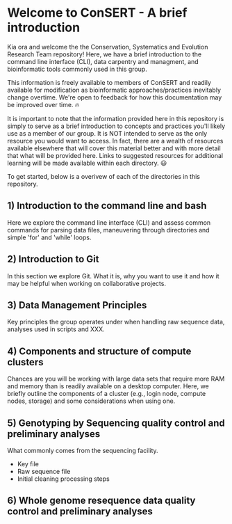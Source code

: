 # Welcome to ConSERT - A brief introduction
Kia ora and welcome the the Conservation, Systematics and Evolution Research Team repository! Here, we have a brief introduction to the command line interface (CLI), data carpentry and managment, and bioinformatic tools commonly used in this group. 

This information is freely available to members of ConSERT and readily available for modification as bioinformatic approaches/practices inevitably change overtime. We're open to feedback for how this documentation may be improved over time. :fire: 

It is important to note that the information provided here in this repository is simply to serve as a brief introduction to concepts and practices you'll likely use as a member of our group. It is NOT intended to serve as the only resource you would want to access. In fact, there are a wealth of resources available elsewhere that will cover this material better and with more detail that what will be provided here. Links to suggested resources for additional learning will be made available within each directory. :smiley:

To get started, below is a overivew of each of the directories in this repository. 

## 1) Introduction to the command line and bash
Here we explore the command line interface (CLI) and assess common commands for parsing data files, maneuvering through directories and simple 'for' and 'while' loops. 

## 2) Introduction to Git
In this section we explore Git. What it is, why you want to use it and how it may be helpful when working on collaborative projects.

## 3) Data Management Principles
Key principles the group operates under when handling raw sequence data, analyses used in scripts and XXX. 

## 4) Components and structure of compute clusters
Chances are you will be working with large data sets that require more RAM and memory than is readily available on a desktop computer. Here, we briefly outline the components of a cluster (e.g., login node, compute nodes, storage) and some considerations when using one.

## 5) Genotyping by Sequencing quality control and preliminary analyses
What commonly comes from the sequencing facility. 
 - Key file
 - Raw sequence file
 - Initial cleaning processing steps

## 6) Whole genome resequence data quality control and preliminary analyses
